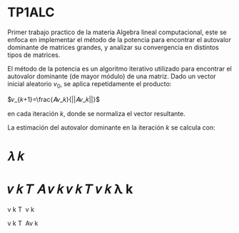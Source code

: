 # TP1ALC

Primer trabajo practico de la materia Algebra lineal computacional, este se enfoca en implementar el método de la potencia para encontrar el autovalor dominante de matrices grandes, y analizar su convergencia en distintos tipos de matrices.

El método de la potencia es un algoritmo iterativo utilizado para encontrar el autovalor dominante (de mayor módulo) de una matriz. Dado un vector inicial aleatorio $v_0$, se aplica repetidamente el producto:

$𝑣_{𝑘+1}=\frac{𝐴𝑣_𝑘}{\||𝐴𝑣_𝑘||\}$ 

en cada iteración $k$, donde se normaliza el vector resultante.

La estimación del autovalor dominante en la iteración $k$ se calcula con:

𝜆
𝑘
=
𝑣
𝑘
𝑇
𝐴
𝑣
𝑘
𝑣
𝑘
𝑇
𝑣
𝑘
λ 
k
​
 = 
v 
k
T
​
 v 
k
​
 
v 
k
T
​
 Av 
k
​
 
​

 
​
